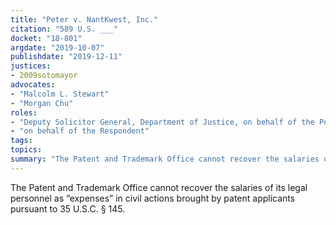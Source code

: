 ```yaml
---
title: "Peter v. NantKwest, Inc."
citation: "589 U.S. ___"
docket: "18-801"
argdate: "2019-10-07"
publishdate: "2019-12-11"
justices:
- 2009sotomayor
advocates:
- "Malcolm L. Stewart"
- "Morgan Chu"
roles:
- "Deputy Solicitor General, Department of Justice, on behalf of the Petitioner"
- "on behalf of the Respondent"
tags:
topics:
summary: "The Patent and Trademark Office cannot recover the salaries of its legal personnel as “expenses” in civil actions brought by patent applicants pursuant to 35 U.S.C. § 145."
---
```

The Patent and Trademark Office cannot recover the salaries of its legal personnel as “expenses” in civil actions brought by patent applicants pursuant to 35 U.S.C. § 145.